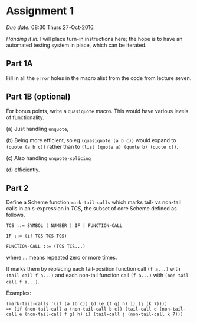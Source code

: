 # Assignment 1

*Due date:* 08:30 Thurs 27-Oct-2016.

*Handing it in:* I will place turn-in instructions here; the hope is to have an automated testing system in place, which can be iterated. 

## Part 1A

Fill in all the `error` holes in the macro alist from the code from lecture seven.

## Part 1B (optional)

For bonus points, write a `quasiquote` macro.
This would have various levels of functionality.

(a) Just handling `unquote`,

(b) Being more efficient, so eg `(quasiquote (a b c))` would expand to `(quote (a b c))` rather than to `(list (quote a) (quote b) (quote c))`.

(c) Also handling `unquote-splicing`

(d) efficiently.

## Part 2

Define a Scheme function `mark-tail-calls` which marks tail- vs
non-tail calls in an s-expression in *TCS*, the subset of core Scheme
defined as follows.

```
TCS ::= SYMBOL | NUMBER | IF | FUNCTION-CALL

IF ::= (if TCS TCS TCS)

FUNCTION-CALL ::= (TCS TCS...)
```
where ... means repeated zero or more times.

It marks them by replacing each tail-position function call `(f a...)` with `(tail-call f a...)` and each non-tail function call `(f a...)` with `(non-tail-call f a...)`.

Examples:
```
(mark-tail-calls '(if (a (b c)) (d (e (f g) h) i) (j (k 7))))
=> (if (non-tail-call a (non-tail-call b c)) (tail-call d (non-tail-call e (non-tail-call f g) h) i) (tail-call j (non-tail-call k 7)))
```
